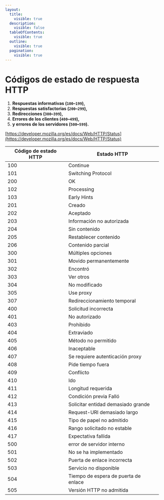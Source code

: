 ```yaml
---
layout:
  title:
    visible: true
  description:
    visible: false
  tableOfContents:
    visible: true
  outline:
    visible: true
  pagination:
    visible: true
---
```


# Códigos de estado de respuesta HTTP

1. **Respuestas informativas (`100`–`199`),**
2. **Respuestas satisfactorias (`200`–`299`),**
3. **Redirecciones (`300`–`399`),**
4. **Errores de los clientes (`400`–`499`),**
5. **y errores de los servidores (`500`–`599`).**

[https://developer.mozilla.org/es/docs/Web/HTTP/Status](https://developer.mozilla.org/es/docs/Web/HTTP/Status)

<table data-view="cards" data-full-width="true"><thead><tr><th>Código de estado HTTP</th><th>Estado HTTP</th></tr></thead><tbody><tr><td>100</td><td>Continue</td></tr><tr><td>101</td><td>Switching Protocol<br></td></tr><tr><td>200</td><td>OK</td></tr><tr><td>102</td><td>Processing</td></tr><tr><td>103</td><td>Early Hints</td></tr><tr><td>201</td><td>Creado</td></tr><tr><td>202</td><td>Aceptado</td></tr><tr><td>203</td><td>Información no autorizada</td></tr><tr><td>204</td><td>Sin contenido</td></tr><tr><td>205</td><td>Restablecer contenido</td></tr><tr><td>206</td><td>Contenido parcial</td></tr><tr><td>300</td><td>Múltiples opciones</td></tr><tr><td>301</td><td>Movido permanentemente</td></tr><tr><td>302</td><td>Encontró</td></tr><tr><td>303</td><td>Ver otros</td></tr><tr><td>304</td><td>No modificado</td></tr><tr><td>305</td><td>Use proxy</td></tr><tr><td>307</td><td>Redireccionamiento temporal</td></tr><tr><td>400</td><td>Solicitud incorrecta</td></tr><tr><td>401</td><td>No autorizado</td></tr><tr><td>403</td><td>Prohibido</td></tr><tr><td>404</td><td>Extraviado</td></tr><tr><td>405</td><td>Método no permitido</td></tr><tr><td>406</td><td>Inaceptable</td></tr><tr><td>407</td><td>Se requiere autenticación proxy</td></tr><tr><td>408</td><td>Pide tiempo fuera</td></tr><tr><td>409</td><td>Conflicto</td></tr><tr><td>410</td><td>Ido</td></tr><tr><td>411</td><td>Longitud requerida</td></tr><tr><td>412</td><td>Condición previa Falló</td></tr><tr><td>413</td><td>Solicitar entidad demasiado grande</td></tr><tr><td>414</td><td>Request-URI demasiado largo</td></tr><tr><td>415</td><td>Tipo de papel no admitido</td></tr><tr><td>416</td><td>Rango solicitado no estable</td></tr><tr><td>417</td><td>Expectativa fallida</td></tr><tr><td>500</td><td>error de servidor interno</td></tr><tr><td>501</td><td>No se ha implementado</td></tr><tr><td>502</td><td>Puerta de enlace incorrecta</td></tr><tr><td>503</td><td>Servicio no disponible</td></tr><tr><td>504</td><td>Tiempo de espera de puerta de enlace</td></tr><tr><td>505</td><td>Versión HTTP no admitida</td></tr></tbody></table>
